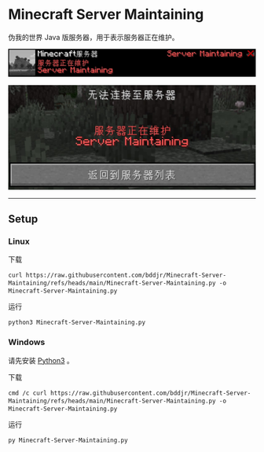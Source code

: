 # Minecraft Server Maintaining

伪我的世界 Java 版服务器，用于表示服务器正在维护。

![](description.jpg)

![](connection-error.jpg)

---

## Setup

### Linux

下载

```
curl https://raw.githubusercontent.com/bddjr/Minecraft-Server-Maintaining/refs/heads/main/Minecraft-Server-Maintaining.py -o Minecraft-Server-Maintaining.py
```

运行

```
python3 Minecraft-Server-Maintaining.py
```

### Windows

请先安装 [Python3](https://www.python.org) 。

下载

```
cmd /c curl https://raw.githubusercontent.com/bddjr/Minecraft-Server-Maintaining/refs/heads/main/Minecraft-Server-Maintaining.py -o Minecraft-Server-Maintaining.py
```

运行

```
py Minecraft-Server-Maintaining.py
```
